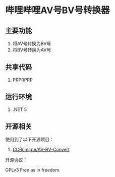 # 哔哩哔哩AV号BV号转换器

## 主要功能

1. 将AV号转换为BV号
2. 将BV号转换为AV号

## 共享代码

1. PRPRPRP

## 运行环境

1. .NET 5

## 开源相关

使用到了以下开源项目：

1. [CCRcmcpe/AV-BV-Convert](https://github.com/CCRcmcpe/AV-BV-Convert)

开源协议：

GPLv3 Free as in freedom.
